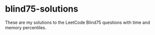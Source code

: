 # blind75-solutions

These are my solutions to the LeetCode Blind75 questions with time and memory percentiles.
